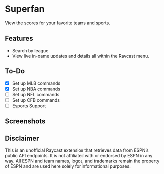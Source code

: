 # Superfan

View the scores for your favorite teams and sports.


## Features 
- Search by league
- View live in-game updates and details all within the Raycast menu.


## To-Do
- [x] Set up MLB commands
- [x] Set up NBA commands
- [ ] Set up NFL commands
- [ ] Set up CFB commands
- [ ] Esports Support

## Screenshots


## Disclaimer

This is an unofficial Raycast extension that retrieves data from ESPN’s public API endpoints. It is not affiliated with or endorsed by ESPN in any way. All ESPN and team names, logos, and trademarks remain the property of ESPN and are used here solely for informational purposes.
